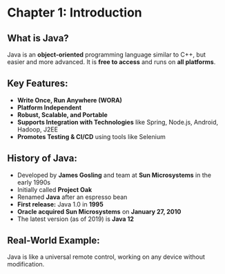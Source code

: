 # Chapter 1: Introduction  

## What is Java?  
Java is an **object-oriented** programming language similar to C++, but easier and more advanced. It is **free to access** and runs on **all platforms**.  

## Key Features:  
- **Write Once, Run Anywhere (WORA)**  
- **Platform Independent**  
- **Robust, Scalable, and Portable**  
- **Supports Integration with Technologies** like Spring, Node.js, Android, Hadoop, J2EE  
- **Promotes Testing & CI/CD** using tools like Selenium  

## History of Java:  
- Developed by **James Gosling** and team at **Sun Microsystems** in the early 1990s  
- Initially called **Project Oak**  
- Renamed **Java** after an espresso bean  
- **First release:** Java 1.0 in **1995**  
- **Oracle acquired Sun Microsystems** on **January 27, 2010**  
- The latest version (as of 2019) is **Java 12**  

## Real-World Example:  
Java is like a universal remote control, working on any device without modification.
